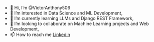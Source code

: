 - 👋 Hi, I’m @VictorAnthony506
- 👀 I’m interested in Data Science and ML Development,
- 🌱 I’m currently learning LLMs and Django REST Framework,
- 💞️ I’m looking to collaborate on Machine Learning projects and Web Development,
- 📫 How to reach me [Linkedin](https://www.linkedin.com/in/victor-c-ofor/)


<!---
VictorAnthony506/VictorAnthony506 is a ✨ special ✨ repository because its `README.md` (this file) appears on your GitHub profile.
You can click the Preview link to take a look at your changes.
--->
